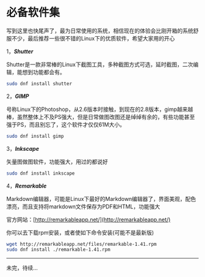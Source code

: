 # 必备软件集

写到这里也快尾声了，最为日常使用的系统，相信现在的体验会比刚开箱的系统舒服不少，最后推荐一些很不错的Linux下的优质软件，希望大家用的开心

1，***Shutter***

Shutter是一款非常棒的Linux下截图工具，多种截图方式可选，延时截图，二次编辑，能想到功能都会有。

```bash
sudo dnf install shutter
```

2，***GIMP***

号称Linux下的Photoshop，从2.6版本时接触，到现在的2.8版本，gimp越来越棒，虽然整体上不及PS强大，但是日常做图改图还是绰绰有余的，有些功能甚至强于PS，而且别忘了，这个软件才仅仅61M大小。

```bash
sudo dnf install gimp
```

3，***Inkscape***

矢量图做图软件，功能强大，用过的都说好

```bash
sudo dnf install inkscape
```

4，***Remarkable***

Markdown编辑器，可能是Linux下最好的Markdown编辑器了，界面美观，配色漂亮，而且支持将markdown文件保存为PDF和HTML，功能强大

官方网站：[http://remarkableapp.net/](http://remarkableapp.net/)

你可以去下载rpm安装，或者使如下命令安装(可能不是最新版)

```bash
wget http://remarkableapp.net/files/remarkable-1.41.rpm
sudo dnf install ./remarkable-1.41.rpm
```

---

未完，待续...